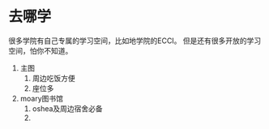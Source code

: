 # 去哪学
很多学院有自己专属的学习空间，比如地学院的ECCI。
但是还有很多开放的学习空间，怕你不知道。
1. 主图
   1. 周边吃饭方便
   2. 座位多
2. moary图书馆
   1. oshea及周边宿舍必备
   2. 